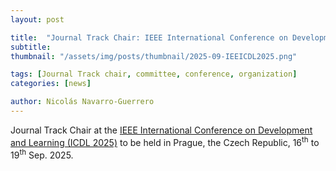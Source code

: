 ```yaml
---
layout: post

title:  "Journal Track Chair: IEEE International Conference on Development and Learning (ICDL 2025)"
subtitle: 
thumbnail: "/assets/img/posts/thumbnail/2025-09-IEEICDL2025.png" 

tags: [Journal Track chair, committee, conference, organization]
categories: [news]

author: Nicolás Navarro-Guerrero
---
```

Journal Track Chair at the <a target="_blank" href="https://icdl2025.fel.cvut.cz/">IEEE International Conference on Development and Learning (ICDL 2025)</a> to be held in Prague, the Czech Republic, 16<sup>th</sup> to 19<sup>th</sup> Sep. 2025.

<!--more-->


